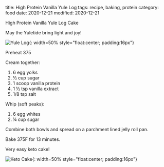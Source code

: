 title: High Protein Vanilla Yule Log
tags: recipe, baking, protein
category: food
date: 2020-12-21
modified: 2020-12-21

High Protein Vanilla Yule Log Cake

May the Yuletide bring light and joy!

![Yule Log]({static}/images/IMG_2992.JPG){: width=50% style="float:center; padding:16px"}

Preheat 375

Cream together:
1. 6 egg yolks
2. ½ cup sugar
3. 1 scoop vanilla protein 
4. 1 ½ tsp vanilla extract
5. 1/8 tsp salt

Whip (soft peaks): 
1. 6 egg whites
2. ¼ cup sugar

Combine both bowls and spread on a parchment lined jelly roll pan.  

Bake 375F for 13 minutes.

Very easy keto cake!

![Keto Cake]({static}/images/IMG_2995.JPG){: width=50% style="float:center; padding:16px"}
